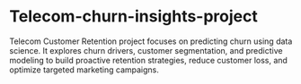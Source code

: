 # Telecom-churn-insights-project
Telecom Customer Retention project focuses on predicting churn using data science. It explores churn drivers, customer segmentation, and predictive modeling to build proactive retention strategies, reduce customer loss, and optimize targeted marketing campaigns.
